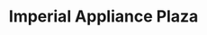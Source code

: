 ---
title: "Imperial Appliance Plaza"
url: /quezon-city/imperial-appliance-plaza/
shop: Haushaltsgeräte
---